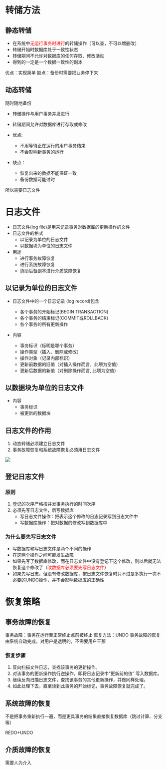 
# 转储方法

## 静态转储

- 在系统中<font color="#ff0000">无运行事务时进行</font>的转储操作（可以查，不可以增删改）
- 转储开始时数据库处于一致性状态
- 转储期间不允许对数据库的任何存取、修改活动
- 得到的一定是一个数据一致性的副本 

优点：实现简单
缺点：备份时需要把业务停下来

## 动态转储
随时随地备份

- 转储操作与用户事务并发进行
- 转储期间允许对数据库进行存取或修改

- 优点:
	- 不用等待正在运行的用户事务结束
	- 不会影响新事务的运行

- 缺点：
	- 恢复出来的数据不能保证一致
	- 备份数据可能过时

所以需要日志文件


# 日志文件

- 日志文件(log file)是用来记录事务对数据库的更新操作的文件
- 日志文件的格式
	- 以记录为单位的日志文件
	- 以数据块为单位的日志文件
- 用途
	- 进行事务故障恢复
	- 进行系统故障恢复
	- 协助后备副本进行介质故障恢复


## 以记录为单位的日志文件

- 日志文件中的一个日志记录 (log  record)包含
	- 各个事务的开始标记(BEGIN TRANSACTION)
	- 各个事务的结束标记(COMMIT或ROLLBACK)
	- 各个事务的所有更新操作


- 内容
	- 事务标识（标明是哪个事务） 
	- 操作类型（插入、删除或修改）
	- 操作对象（记录内部标识）
	- 更新前数据的旧值（对插入操作而言，此项为空值）
	- 更新后数据的新值（对删除操作而言, 此项为空值）

## 以数据块为单位的日志文件

- 内容
	- 事务标识
	- 被更新的数据块

## 日志文件的作用


1. 动态转储必须建立日志文件
2. 事务故障恢复和系统故障恢复必须用日志文件

![](https://chillcharlie-img.oss-cn-hangzhou.aliyuncs.com/imgae/2023/05/09/bd3c95237e4fc45a63e7cbacc9c9a46d_Pasted%20image%2020230509170235.png)


## 登记日志文件

### 原则

1. 登记的次序严格按并发事务执行的时间次序
2. 必须先写日志文件，后写数据库
	- 写日志文件操作：把表示这个修改的日志记录写到日志文件中
	- 写数据库操作：把对数据的修改写到数据库中

### 为什么要先写日志文件

- 写数据库和写日志文件是两个不同的操作
- 在这两个操作之间可能发生故障
- 如果先写了数据库修改，而在日志文件中没有登记下这个修改，则以后就无法恢复这个修改了（<font color="#ff0000">改数据库必须要先写日志文件</font>）
- 如果先写日志，但没有修改数据库，按日志文件恢复时只不过是多执行一次不必要的UNDO操作，并不会影响数据库的正确性

# 恢复策略

## 事务故障的恢复

事务故障：事务在运行至正常终止点前被终止
恢复方法：UNDO
事务故障的恢复由系统自动完成，对用户是透明的，不需要用户干预


### 恢复步骤

1. 反向扫描文件日志，查找该事务的更新操作。
2. 对该事务的更新操作执行逆操作。即将日志记录中“更新前的值” 写入数据库。
3. 继续反向扫描日志文件，查找该事务的其他更新操作，并做同样处理。
4. 如此处理下去，直至读到此事务的开始标记，事务故障恢复就完成了。

## 系统故障的恢复

不是把事务重新执行一遍，而是更具事务的结果直接恢复数据库（跳过计算、分支等）

REDO+UNDO

## 介质故障的恢复

需要人为介入

